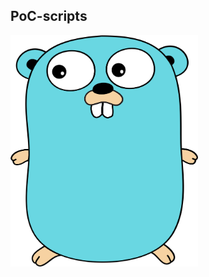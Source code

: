 ## PoC-scripts

<img src="https://raw.githubusercontent.com/nu11secur1ty/GoLang/main/PoC-scripts/docs/golang-logo.png" width="300" height="370" />



